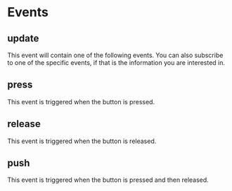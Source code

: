 # Events

## update

This event will contain one of the following events.
You can also subscribe to one of the specific events, if that is the information you are interested in.

## press

This event is triggered when the button is pressed.

## release

This event is triggered when the button is released.

## push

This event is triggered when the button is pressed and then released.
